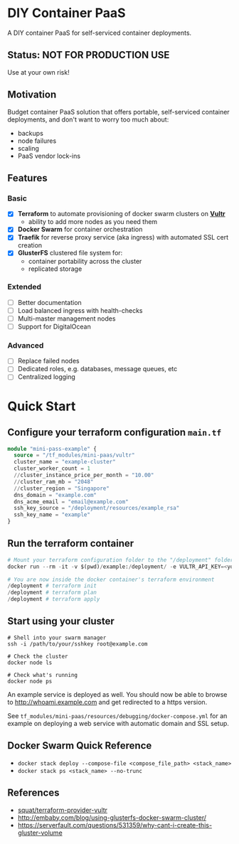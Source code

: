 # DIY Container PaaS

A DIY container PaaS for self-serviced container deployments.

## Status: NOT FOR PRODUCTION USE

Use at your own risk!

## Motivation

Budget container PaaS solution that offers portable, self-serviced container deployments, and don't want to worry too much about:

- backups
- node failures
- scaling
- PaaS vendor lock-ins

## Features

### Basic

- [x] **Terraform** to automate provisioning of docker swarm clusters on [**Vultr**](http://vultr.com)
    - ability to add more nodes as you need them
- [x] **Docker Swarm** for container orchestration
- [x] **Traefik** for reverse proxy service (aka ingress) with automated SSL cert creation
- [x] **GlusterFS** clustered file system for:
    - container portability across the cluster
    - replicated storage

### Extended

- [ ] Better documentation
- [ ] Load balanced ingress with health-checks
- [ ] Multi-master management nodes
- [ ] Support for DigitalOcean

### Advanced

- [ ] Replace failed nodes
- [ ] Dedicated roles, e.g. databases, message queues, etc
- [ ] Centralized logging

# Quick Start

## Configure your terraform configuration `main.tf`
```tf
module "mini-pass-example" {
  source = "/tf_modules/mini-paas/vultr"
  cluster_name = "example-cluster"
  cluster_worker_count = 1
  //cluster_instance_price_per_month = "10.00"
  //cluster_ram_mb = "2048" 
  //cluster_region = "Singapore"
  dns_domain = "example.com"
  dns_acme_email = "email@example.com"
  ssh_key_source = "/deployment/resources/example_rsa"
  ssh_key_name = "example"
}
```

## Run the terraform container
```tf
# Mount your terraform configuration folder to the "/deployment" folder
docker run --rm -it -v $(pwd)/example:/deployment/ -e VULTR_API_KEY=<your-vultr-api-key> ronalddddd/mini-paas

# You are now inside the docker container's terraform environment
/deployment # terraform init
/deployment # terraform plan
/deployment # terraform apply
```

## Start using your cluster
```
# Shell into your swarm manager
ssh -i /path/to/your/sshkey root@example.com

# Check the cluster
docker node ls

# Check what's running
docker node ps
```

An example service is deployed as well. You should now be able to browse to http://whoami.example.com and get redirected to a https version.

See `tf_modules/mini-paas/resources/debugging/docker-compose.yml` for an example on deploying a web service with automatic domain and SSL setup.

## Docker Swarm Quick Reference

- `docker stack deploy --compose-file <compose_file_path> <stack_name>`
- `docker stack ps <stack_name> --no-trunc`

## References

- [squat/terraform-provider-vultr](https://github.com/squat/terraform-provider-vultr)
- http://embaby.com/blog/using-glusterfs-docker-swarm-cluster/
- https://serverfault.com/questions/531359/why-cant-i-create-this-gluster-volume
